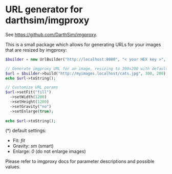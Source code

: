 # URL generator for darthsim/imgproxy

See https://github.com/DarthSim/imgproxy.

This is a small package which allows for generating URLs for your images that are resized by imgproxy:

```php
$builder = new UrlBuilder("http://localhost:8080", "< your HEX key >", "< you HEX salt >");

// Generate imgproxy URL for an image, resizing to 300x200 with default settings (*)
$url = $builder->build("http://myimages.localhost/cats.jpg", 300, 200);
echo $url->toString();

// Customize URL params
$url->setFit("fill")
  ->setWidth(1200)
  ->setHeight(1200)
  ->setGravity("no")
  ->setEnlarge(true);
  
echo $url->toString();
```

(*) default settings:
 * Fit: _fit_
 * Gravity: _sm_ (smart)
 * Enlarge: _0_ (do not enlarge images)
 
 Please refer to imgproxy docs for parameter descriptions and possible values.